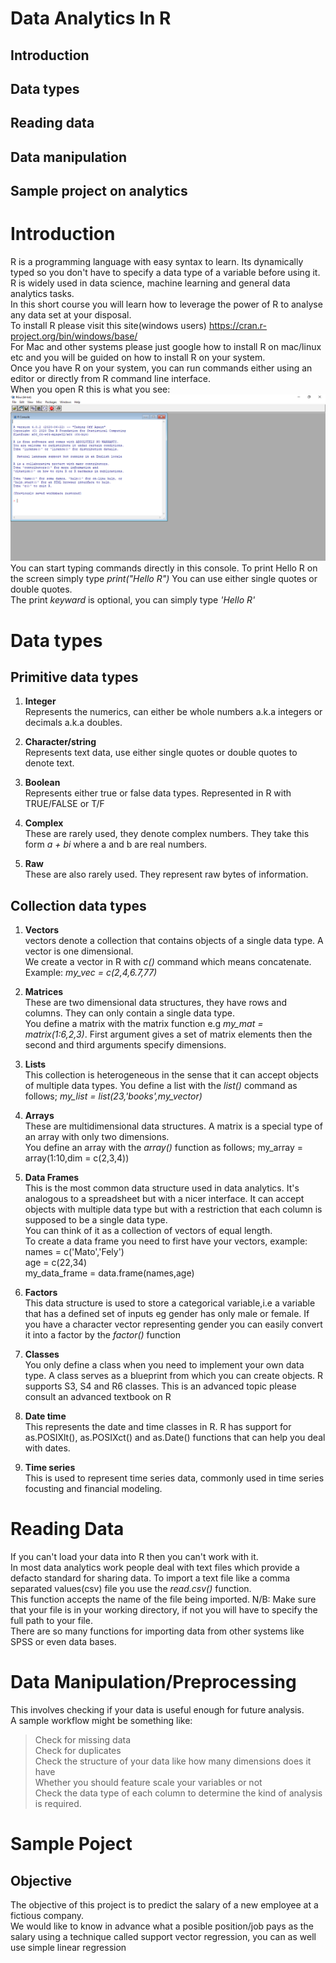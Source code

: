 # Data Analytics In R
## Introduction
## Data types
## Reading data
## Data manipulation
## Sample project on analytics
# Introduction
R is a programming language with easy syntax to learn. Its dynamically typed so you don't have to specify a data type of a variable before using it.<br>
R is widely used in data science, machine learning and general data analytics tasks.<br> In this short course you will learn how to leverage the power of R to analyse any data set at your disposal.<br>
To install R please visit this site(windows users) https://cran.r-project.org/bin/windows/base/ <br>
For Mac and other systems please just google how to install R on mac/linux etc and you will be guided on how to install R on your system.<br>
Once you have R on your system, you can run commands either using an editor or directly from R command line interface.<br>
When you open R this is what you see: <br>
![R console](console.png)
<br>
You can start typing commands directly in this console. To print Hello R on the screen simply type <i>print("Hello R")</i> You can use either single quotes or double quotes.<br>
The print <i>keyward</i> is optional, you can simply type <i>'Hello R'</i>
# Data types
## Primitive data types
1. <b>Integer</b> <br>
Represents the numerics, can either be whole numbers a.k.a integers or decimals a.k.a doubles.

2. <b>Character/string</b><br>
Represents text data, use either single quotes or double quotes to denote text.

3. <b>Boolean</b><br>
Represents either true or false data types. Represented in R with TRUE/FALSE or T/F

4. <b>Complex</b><br>
These are rarely used, they denote complex numbers. They take this form <i>a + bi</i> where a and b are real numbers.

5. <b>Raw</b><br>
These are also rarely used. They represent raw bytes of information.

## Collection data types
1. <b>Vectors</b> <br>
vectors denote a collection that contains objects of a single data type. A vector is one dimensional.<br>
We create a vector in R with <i>c()</i> command which means concatenate. Example: <i>my_vec = c(2,4,6.7,77)</i>

2. <b>Matrices</b> <br>
These are two dimensional data structures, they have rows and columns. They can only contain a single data type.<br>
You define a matrix with the matrix function e.g <i>my_mat = matrix(1:6,2,3)</i>. First argument gives a set of matrix elements then the second and third arguments specify dimensions.

3. <b>Lists</b> <br>
This collection is heterogeneous in the sense that it can accept objects of multiple data types. You define a list with the <i>list()</i> command as follows; <i>my_list = list(23,'books',my_vector)</i>

4. <b>Arrays</b> <br>
These are multidimensional data structures. A matrix is a special type of an array with only two dimensions.<br>
You define an array with the <i>array()</i> function as follows; my_array = array(1:10,dim = c(2,3,4))

5. <b>Data Frames</b> <br>
This is the most common data structure used in data analytics. It's analogous to a spreadsheet but with a nicer interface. It can accept objects with multiple data type but with a restriction that each column is supposed to be a single data type.<br>
You can think of it as a collection of vectors of equal length.<br>
To create a data frame you need to first have your vectors, example:<br>
names = c('Mato','Fely')<br>
age = c(22,34)<br>
my_data_frame = data.frame(names,age)

6. <b>Factors</b> <br>
This data structure is used to store a categorical variable,i.e a variable that has a defined set of inputs eg gender has only male or female. If you have a character vector representing gender you can easily convert it into a factor by the <i>factor()</i> function

7. <b>Classes</b> <br>
You only define a class when you need to implement your own data type. A class serves as a blueprint from which you can create objects. R supports S3, S4 and R6 classes. This is an advanced topic please consult an advanced textbook on R

8. <b>Date time</b> <br>
This represents the date and time classes in R. R has support for as.POSIXlt(), as.POSIXct() and as.Date() functions that can help you deal with dates.

9. <b>Time series</b> <br>
This is used to represent time series data, commonly used in time series focusting and financial modeling.

# Reading Data
If you can't load your data into R then you can't work with it.<br>
In most data analytics work people deal with text files which provide a defacto standard for sharing data. To import a text file like a comma separated values(csv) file you use the <i>read.csv()</i> function. <br>This function accepts the name of the file being imported. N/B: Make sure that your file is in your working directory, if not you will have to specify the full path to your file.<br>
There are so many functions for importing data from other systems like SPSS or even data bases.

# Data Manipulation/Preprocessing
This involves checking if your data is useful enough for future analysis. <br>A sample workflow might be something like:<br>
>Check for missing data<br>
 Check for duplicates<br>
 Check the structure of your data like how many dimensions does it have<br>
 Whether you should feature scale your variables or not<br>
 Check the data type of each column to determine the kind of analysis is required.


# Sample Poject
## Objective
The objective of this project is to predict the salary of a new employee at a fictious company. <br>
We would like to know in advance what a posible position/job pays as the salary using a technique called support vector regression, you can as well use simple linear regression



